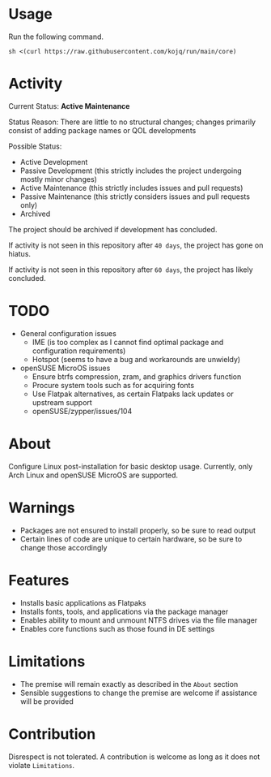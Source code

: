 # Usage

Run the following command.

```
sh <(curl https://raw.githubusercontent.com/kojq/run/main/core)
```

# Activity

Current Status: **Active Maintenance**

Status Reason: There are little to no structural changes; changes primarily consist of adding package names or QOL developments

Possible Status:

- Active Development
- Passive Development (this strictly includes the project undergoing mostly minor changes)
- Active Maintenance (this strictly includes issues and pull requests)
- Passive Maintenance (this strictly considers issues and pull requests only)
- Archived

The project should be archived if development has concluded.

If activity is not seen in this repository after `40 days`, the project has gone on hiatus.

If activity is not seen in this repository after `60 days`, the project has likely concluded.

# TODO

- General configuration issues
  - IME (is too complex as I cannot find optimal package and configuration requirements)
  - Hotspot (seems to have a bug and workarounds are unwieldy)
- openSUSE MicroOS issues
  - Ensure btrfs compression, zram, and graphics drivers function
  - Procure system tools such as for acquiring fonts
  - Use Flatpak alternatives, as certain Flatpaks lack updates or upstream support
  - openSUSE/zypper/issues/104

# About

Configure Linux post-installation for basic desktop usage. Currently, only Arch Linux and openSUSE MicroOS are supported.

# Warnings

- Packages are not ensured to install properly, so be sure to read output
- Certain lines of code are unique to certain hardware, so be sure to change those accordingly

# Features

- Installs basic applications as Flatpaks
- Installs fonts, tools, and applications via the package manager
- Enables ability to mount and unmount NTFS drives via the file manager
- Enables core functions such as those found in DE settings

# Limitations

- The premise will remain exactly as described in the `About` section
- Sensible suggestions to change the premise are welcome if assistance will be provided

# Contribution

Disrespect is not tolerated. A contribution is welcome as long as it does not violate `Limitations`.
